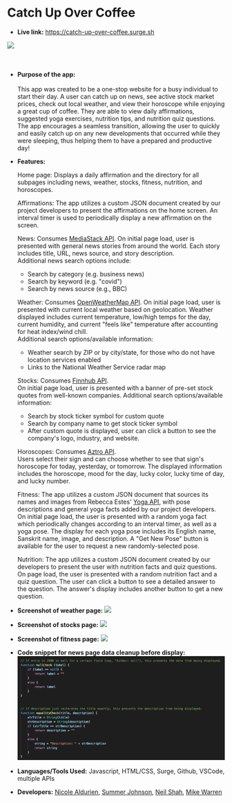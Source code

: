 # Catch Up Over Coffee

* **Live link:**
https://catch-up-over-coffee.surge.sh

![](https://user-images.githubusercontent.com/71364408/110894177-66374b00-82c5-11eb-90ec-28a81e72a089.png)
<br /> <br /><br />
* **Purpose of the app:** <br/><br/>
 This app was created to be a one-stop website for a busy individual to start their day. A user can catch up on news, see active stock market prices, check out local weather, and view their horoscope while enjoying a great cup of coffee. They are able to view daily affirmations, suggested yoga exercises, nutrition tips, and nutrition quiz questions. The app encourages a seamless transition, allowing the user to quickly and easily catch up on any new developments that occurred while they were sleeping, thus helping them to have a prepared and productive day!

* **Features:** 

    Home page: Displays a daily affirmation and the directory for all subpages including news, weather, stocks, fitness, nutrition, and horoscopes.
    
    Affirmations: The app utilizes a custom JSON document created by our project developers to present the affirmations on the home screen. An interval timer is used to periodically display a new affirmation on the screen.

    News: Consumes [MediaStack API](https://mediastack.com/documentation/).
    On initial page load, user is presented with general news stories from around the world. Each story includes title, URL, news source, and story description.<br/>
    Additional news search options include:<br/>
    - Search by category (e.g. business news)<br/>
    - Search by keyword (e.g. "covid")<br/>
    - Search by news source (e.g., BBC)<br/>

    Weather: Consumes [OpenWeatherMap API](https://openweathermap.org/current).
    On initial page load, user is presented with current local weather based on geolocation. Weather displayed includes current temperature, low/high temps for the day, current humidity, and current "feels like" temperature after accounting for heat index/wind chill.<br/>
    Additional search options/available information:
    - Weather search by ZIP or by city/state, for those who do not have location services enabled
    - Links to the National Weather Service radar map

    Stocks: Consumes [Finnhub API](https://finnhub.io/docs/api).<br>
    On initial page load, user is presented with a banner of pre-set stock quotes from well-known companies.
    Additional search options/available information:
    - Search by stock ticker symbol for custom quote
    - Search by company name to get stock ticker symbol
    - After custom quote is displayed, user can click a button to see the company's logo, industry, and website.

    Horoscopes: Consumes [Aztro API](https://aztro.readthedocs.io/en/latest/).<br>
    Users select their sign and can choose whether to see that sign's horoscope for today, yesterday, or tomorrow. The displayed information includes the horoscope, mood for the day, lucky color, lucky time of day, and lucky number.

    Fitness: The app utilizes a custom JSON document that sources its names and images from Rebecca Estes' [Yoga API](https://github.com/rebeccaestes/yoga_api), with pose descriptions and general yoga facts added by our project developers.  
    On initial page load, the user is presented with a random yoga fact which periodically changes according to an interval timer, as well as a yoga pose. The display for each yoga pose includes its English name, Sanskrit name, image, and description. A "Get New Pose" button is available for the user to request a new randomly-selected pose.

    Nutrition: The app utilizes a custom JSON document created by our developers to present the user with nutrition facts and quiz questions. On page load, the user is presented with a random nutrition fact and a quiz question. The user can click a button to see a detailed answer to the question. The answer's display includes another button to get a new question.

* **Screenshot of weather page:** 
![](https://user-images.githubusercontent.com/71364408/110894171-65061e00-82c5-11eb-8859-b99c150e625f.png)

* **Screenshot of stocks page:** 
![](https://user-images.githubusercontent.com/71364408/110894168-633c5a80-82c5-11eb-8002-75c4fa0996f2.png)

* **Screenshot of fitness page:** 
![](https://user-images.githubusercontent.com/71364408/110894165-60da0080-82c5-11eb-86a5-f0cd5357d133.png)

* **Code snippet for news page data cleanup before display:** 
![](https://github.com/nicolealdurien/catch-up-over-coffee/blob/main/images/codesnippet.png?raw=true)

* **Languages/Tools Used:**
Javascript, HTML/CSS, Surge, Github, VSCode, multiple APIs


* **Developers:**
[Nicole Aldurien](https://github.com/nicolealdurien), [Summer Johnson](https://github.com/SJ-CODES), [Neil Shah](https://github.com/neilshah101), [Mike Warren](https://github.com/mikewarren02)

<br>
